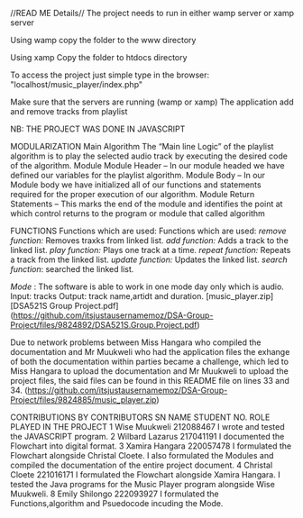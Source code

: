 //READ ME Details//
The project needs to run in either wamp server or xamp server 

Using wamp copy the folder to the www directory 

Using xamp Copy the folder to htdocs directory 

To access the project just simple type in the browser: "localhost/music_player/index.php" 

Make sure that the servers are running (wamp or xamp)
The application add and remove tracks from playlist

NB: THE PROJECT WAS DONE IN JAVASCRIPT

MODULARIZATION
Main Algorithm
The “Main line Logic” of the playlist algorithm is to play the selected audio track by executing the desired code of the algorithm.
Module
Module Header – In our module headed we have defined our variables for the playlist algorithm.
Module Body – In our Module body we have initialized all of our functions and statements required for the proper execution of our algorithm.
Module Return Statements – This marks the end of the module and identifies the point at which control returns to the program or module that called algorithm

FUNCTIONS
Functions which are used:
Functions which are used:
*remove function:* Removes traxks from linked list.
*add function:* Adds a track to the linked list.
*play function:* Plays one track at a time.
*repeat function:* Repeats a track from the linked list.
*update function:* Updates  the linked list.
*search function*: searched the linked list.

 *Mode* :
The software is able to work in one mode day only which is  audio.
Input: tracks
Output: track name,artidt and duration.
[music_player.zip]
[DSA521S Group Project.pdf]
(https://github.com/itsjustausernamemoz/DSA-Group-Project/files/9824892/DSA521S.Group.Project.pdf)

Due to network problems between Miss Hangara who compiled the documentation and Mr Muukweli who had the application files the exhange of both the documentation within parties became a challenge, which led to Miss Hangara to upload the documentation and Mr Muukweli to upload the project files, the said files can be found in this README file on lines 33 and 34. 
(https://github.com/itsjustausernamemoz/DSA-Group-Project/files/9824885/music_player.zip)

CONTRIBUTIONS BY CONTRIBUTORS
SN
NAME
STUDENT NO.
ROLE PLAYED IN THE PROJECT
1
Wise Muukweli
212088467
I wrote and tested the JAVASCRIPT program.
2
Wilbard Lazarus
217041191
I documented the Flowchart into digital format.
3
Xamira Hangara
220057478
I formulated the Flowchart alongside Christal Cloete.
I also formulated the Modules and compiled the documentation of the entire project document.
4
Christal Cloete
221016171
I formulated the Flowchart alongside Xamira Hangara. I tested the Java programs for the Music Player program alongside Wise Muukweli.
8
Emily Shilongo
222093927
I formulated the Functions,algorithm and Psuedocode incuding the Mode.
